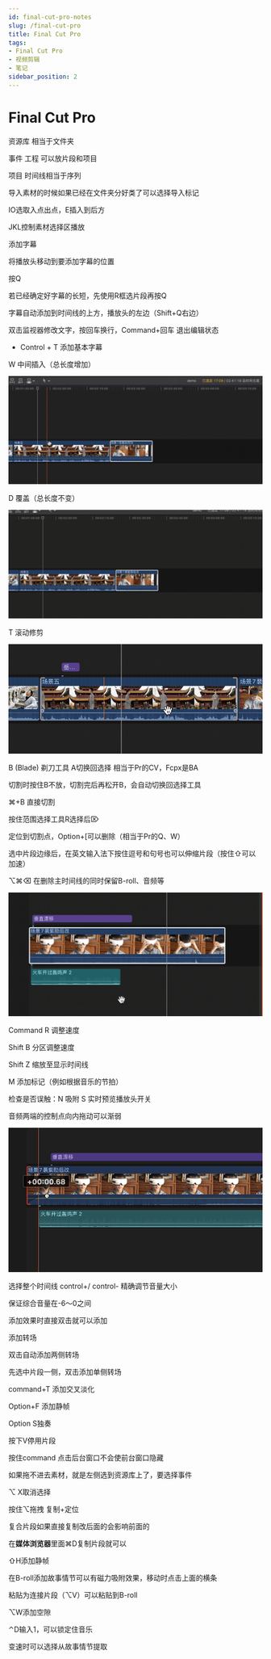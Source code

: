 ```yaml
---
id: final-cut-pro-notes
slug: /final-cut-pro
title: Final Cut Pro
tags:
- Final Cut Pro
- 视频剪辑
- 笔记
sidebar_position: 2
---
```

# Final Cut Pro 

资源库 相当于文件夹

事件 工程 可以放片段和项目

项目 时间线相当于序列

导入素材的时候如果已经在文件夹分好类了可以选择导入标记

IO选取入点出点，E插入到后方

JKL控制素材选择区播放

添加字幕

将播放头移动到要添加字幕的位置

按Q

若已经确定好字幕的长短，先使用R框选片段再按Q

字幕自动添加到时间线的上方，播放头的左边（Shift+Q右边）

双击监视器修改文字，按回车换行，Command+回车 退出编辑状态

- Control + T 添加基本字幕

W 中间插入（总长度增加）

![Final%20Cut%20Pro/2020-07-14_11.32.01.gif](src/fcp/2020-07-14_11.32.01.gif)

D 覆盖（总长度不变）

![Final%20Cut%20Pro%20X%203bd117a6990541d2ae7eef130d386952/2020-07-14_11.30.25.gif](src/fcp/2020-07-14_11.30.25.gif)

T 滚动修剪

![Final%20Cut%20Pro%20X%203bd117a6990541d2ae7eef130d386952/2020-07-14_11.36.06.gif](src/fcp/2020-07-14_11.36.06.gif)

B (Blade) 剃刀工具 A切换回选择 相当于Pr的CV，Fcpx是BA

切割时按住B不放，切割完后再松开B，会自动切换回选择工具

⌘+B 直接切割

按住范围选择工具R选择后⌦

定位到切割点，Option+[可以删除（相当于Pr的Q、W）

选中片段边缘后，在英文输入法下按住逗号和句号也可以伸缩片段（按住⇧可以加速）

⌥⌘⌫ 在删除主时间线的同时保留B-roll、音频等

![Final%20Cut%20Pro%20X%203bd117a6990541d2ae7eef130d386952/2020-07-14_12.00.17.gif](src/fcp/2020-07-14_12.00.17.gif)

Command R 调整速度

Shift B 分区调整速度

Shift Z 缩放至显示时间线

M 添加标记（例如根据音乐的节拍）

检查是否误触：N 吸附 S 实时预览播放头开关

音频两端的控制点向内拖动可以渐弱

![Final%20Cut%20Pro%20X%203bd117a6990541d2ae7eef130d386952/2020-07-14_12.21.31.png](src/fcp/2020-07-14_12.21.31.png)

选择整个时间线 control+/ control- 精确调节音量大小

保证综合音量在-6～0之间

添加效果时直接双击就可以添加

添加转场

双击自动添加两侧转场

先选中片段一侧，双击添加单侧转场

command+T 添加交叉淡化

Option+F 添加静帧

Option S独奏 

按下V停用片段

按住command 点击后台窗口不会使前台窗口隐藏

如果拖不进去素材，就是左侧选到资源库上了，要选择事件

⌥ X取消选择 

按住⌥拖拽 复制+定位

复合片段如果直接复制改后面的会影响前面的

在**媒体浏览器**里面⌘D复制片段就可以 

⇧H添加静帧

在B-roll添加故事情节可以有磁力吸附效果，移动时点击上面的横条

粘贴为连接片段（⌥V）可以粘贴到B-roll

⌥W添加空隙

⌃D输入1，可以锁定住音乐

变速时可以选择从故事情节提取